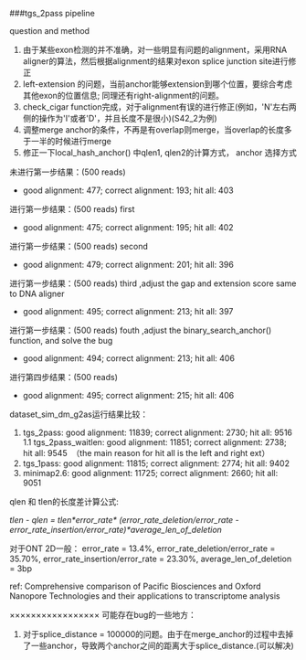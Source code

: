 ###tgs_2pass pipeline

question and method
1. 由于某些exon检测的并不准确，对一些明显有问题的alignment，采用RNA aligner的算法，然后根据alignment的结果对exon splice junction site进行修正
2. left-extension 的问题，当前anchor能够extension到哪个位置，要综合考虑其他exon的位置信息; 同理还有right-alignment的问题。
3. check_cigar function完成，对于alignment有误的进行修正(例如，'N'左右两侧的操作为'I'或者'D'，并且长度不是很小)(S42_2为例)
4. 调整merge anchor的条件，不再是有overlap则merge，当overlap的长度多于一半的时候进行merge
5. 修正一下local_hash_anchor() 中qlen1, qlen2的计算方式， anchor 选择方式


未进行第一步结果：(500 reads)
- good alignment: 477; correct alignment: 193; hit all: 403

进行第一步结果：(500 reads) first
- good alignment: 475; correct alignment: 195; hit all: 402

进行第一步结果：(500 reads) second
- good alignment: 479; correct alignment: 201; hit all: 396

进行第一步结果：(500 reads) third ,adjust the gap and extension score same to DNA aligner
- good alignment: 495; correct alignment: 213; hit all: 397

进行第一步结果：(500 reads) fouth ,adjust the binary_search_anchor() function, and solve the bug
- good alignment: 494; correct alignment: 213; hit all: 406

进行第四步结果：(500 reads)
- good alignment: 495; correct alignment: 215; hit all: 406


dataset_sim_dm_g2as运行结果比较：
1. tgs_2pass: 
good alignment: 11839; correct alignment: 2730; hit all: 9516
1.1 tgs_2pass_waitlen:
good alignment: 11851; correct alignment: 2738; hit all: 9545  （the main reason for hit all is the left and right ext）
2. tgs_1pass: 
good alignment: 11815; correct alignment: 2774; hit all: 9402
3. minimap2.6: 
good alignment: 11725; correct alignment: 2660; hit all: 9051







qlen 和 tlen的长度差计算公式:

*tlen - qlen = tlen\*error_rate\* (error_rate_deletion/error_rate - error_rate_insertion/error_rate)\*average_len_of_deletion*

对于ONT 2D一般：
error_rate = 13.4%, error_rate_deletion/error_rate = 35.70%, error_rate_insertion/error_rate = 23.30%, average_len_of_deletion = 3bp

ref: Comprehensive comparison of Pacific Biosciences and Oxford Nanopore Technologies and their applications to transcriptome analysis


×××××××××××××××××
可能存在bug的一些地方：
1. 对于splice_distance = 100000的问题。由于在merge_anchor的过程中去掉了一些anchor，导致两个anchor之间的距离大于splice_distance.(可以解决)

